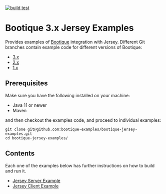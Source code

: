 [![build test](https://github.com/bootique-examples/bootique-jersey-examples/actions/workflows/verify.yml/badge.svg)](https://github.com/bootique-examples/bootique-jersey-examples/actions/workflows/verify.yml)

# Bootique 3.x Jersey Examples 

Provides examples of [Bootique](https://bootique.io) integration with Jersey. Different Git branches contain example code for different versions of Bootique:

* [3.x](https://github.com/bootique-examples/bootique-jersey-examples/tree/3.x)
* [2.x](https://github.com/bootique-examples/bootique-jersey-examples/tree/2.x)
* [1.x](https://github.com/bootique-examples/bootique-jersey-examples/tree/1.x)

## Prerequisites

Make sure you have the following installed on your machine:

* Java 11 or newer
* Maven

and then checkout the examples code, and proceed to individual examples:

```
git clone git@github.com:bootique-examples/bootique-jersey-examples.git
cd bootique-jersey-examples/
```

## Contents
Each one of the examples below has further instructions on how to build and run it.

* [Jersey Server Example](jersey-server-example/)
* [Jersey Client Example](jersey-client-example/)

